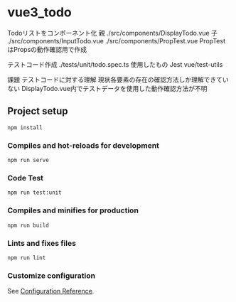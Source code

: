 # vue3_todo
Todoリストをコンポーネント化
親
./src/components/DisplayTodo.vue
子
./src/components/InputTodo.vue
./src/components/PropTest.vue
PropTestはPropsの動作確認用で作成

テストコード作成
./tests/unit/todo.spec.ts
使用したもの
Jest
vue/test-utils

課題
テストコードに対する理解
現状各要素の存在の確認方法しか理解できていない
DisplayTodo.vue内でテストデータを使用した動作確認方法が不明

## Project setup
```
npm install
```

### Compiles and hot-reloads for development
```
npm run serve
```
### Code Test
```
npm run test:unit
```

### Compiles and minifies for production
```
npm run build
```

### Lints and fixes files
```
npm run lint
```

### Customize configuration
See [Configuration Reference](https://cli.vuejs.org/config/).
